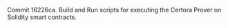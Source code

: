 Commit 16226ca.                    Build and Run scripts for executing the Certora Prover on Solidity smart contracts.